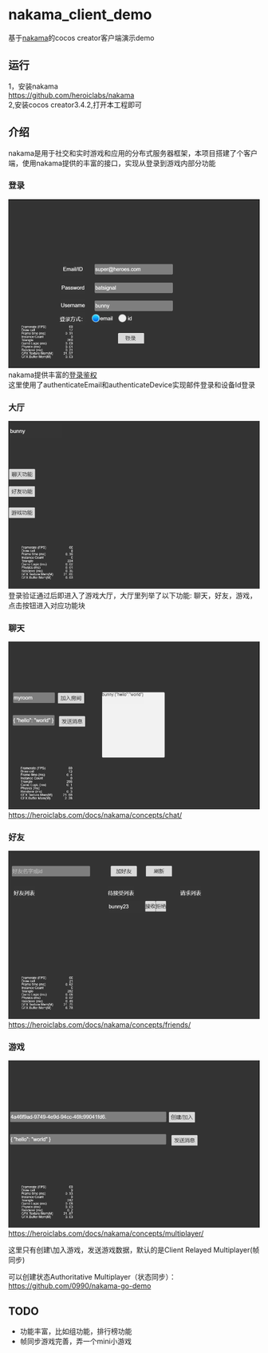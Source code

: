 # nakama_client_demo
基于[nakama](https://github.com/heroiclabs/nakama)的cocos creator客户端演示demo

## 运行
1，安装nakama<br>
https://github.com/heroiclabs/nakama<br>
2,安装cocos creator3.4.2,打开本工程即可

## 介绍
nakama是用于社交和实时游戏和应用的分布式服务器框架，本项目搭建了个客户端，使用nakama提供的丰富的接口，实现从登录到游戏内部分功能

### 登录
![login](doc/login.png)<br>
nakama提供丰富的[登录鉴权](https://heroiclabs.com/docs/nakama/concepts/authentication)<br>
这里使用了authenticateEmail和authenticateDevice实现邮件登录和设备Id登录

### 大厅
![lobby](doc/lobby.png)<br>
登录验证通过后即进入了游戏大厅，大厅里列举了以下功能: 聊天，好友，游戏，点击按钮进入对应功能块

### 聊天
![chat](doc/chat.png)<br>
https://heroiclabs.com/docs/nakama/concepts/chat/

### 好友
![friend](doc/friend.png)<br>
https://heroiclabs.com/docs/nakama/concepts/friends/

### 游戏
![match](doc/match.png)<br> 
https://heroiclabs.com/docs/nakama/concepts/multiplayer/

这里只有创建\加入游戏，发送游戏数据，默认的是Client Relayed Multiplayer(帧同步)<br>

可以创建状态Authoritative Multiplayer（状态同步）：
https://github.com/0990/nakama-go-demo

## TODO
* 功能丰富，比如组功能，排行榜功能
* 帧同步游戏完善，弄一个mini小游戏

